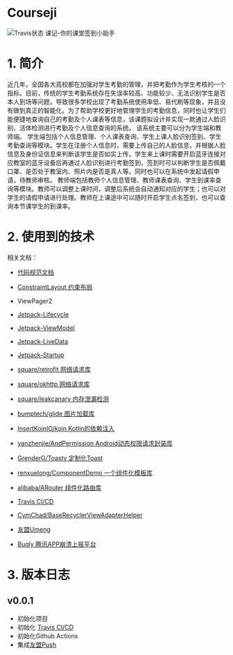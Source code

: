 # Courseji

![Travis状态](https://travis-ci.com/littlecorgi-twk/Courseji.svg?branch=master)
课记-你的课堂签到小助手

# 1. 简介

近几年，全国各大高校都在加强对学生考勤的管理，并把考勤作为学生考核的一个指标。目前，传统的学生考勤系统存在失误率较高、功能较少、无法识别学生是否本人到场等问题，导致很多学校出现了考勤系统使用率低、易代刷等现象，并且没有做到真正的智能化。为了帮助学校更好地管理学生的考勤信息，同时也让学生们能便捷地查询自己的考勤及个人课表等信息，该课题拟设计并实现一款通过人脸识别、活体检测进行考勤及个人信息查询的系统。
该系统主要可以分为学生端和教师端。
学生端包括个人信息管理、个人课表查询、学生上课人脸识别签到、学生考勤查询等模块。学生在注册个人信息时，需要上传自己的人脸信息，并根据人脸信息及身份证信息来判断该学生是否如实上传。学生来上课时需要开启蓝牙连接对应教室的蓝牙设备后再通过人脸识别进行考勤签到，签到时可以判断学生是否佩戴口罩、是否处于教室内、照片内是否是真人等。同时也可以在系统中发起请假申请，待教师审核。
教师端包括教师个人信息管理、教师课表查询、学生到课率查询等模块。教师可以调整上课时间，调整后系统会自动通知对应的学生；也可以对学生的请假申请进行处理。教师在上课途中可以随时开启学生点名签到，也可以查询本节课学生的到课率。

# 2. 使用到的技术

相关文档：
- [代码规范文档](/代码规范文档.md)

- [ConstraintLayout 约束布局](https://developer.android.com/training/constraint-layout?hl=zh-cn)
- ViewPager2
- [Jetpack-Lifecycle](https://developer.android.com/topic/libraries/architecture/lifecycle?hl=zh-cn)
- [Jetpack-ViewModel](https://developer.android.com/topic/libraries/architecture/viewmodel)
- [Jetpack-LiveData](https://developer.android.google.cn/topic/libraries/architecture/livedata)
- [Jetpack-Startup](https://developer.android.com/topic/libraries/app-startup)
- [square/retrofit 网络请求库](https://github.com/square/retrofit)
- [square/okhttp 网络请求库](https://github.com/square/okhttp)
- [square/leakcanary 内存泄漏检测](https://github.com/square/leakcanary)
- [bumptech/glide 图片加载库](https://github.com/bumptech/glide)
- [InsertKoinIO/koin Kotlin的依赖注入](https://github.com/InsertKoinIO/koin)
- [yanzhenjie/AndPermission Android动态权限请求封装库](https://github.com/yanzhenjie/AndPermission)
- [GrenderG/Toasty 定制化Toast](https://github.com/GrenderG/Toasty)
- [renxuelong/ComponentDemo 一个组件化模板库](https://github.com/renxuelong/ComponentDemo)
- [alibaba/ARouter 组件化路由库](https://github.com/alibaba/ARouter)
- [Travis CI/CD](https://travis-ci.org/)
- [CymChad/BaseRecyclerViewAdapterHelper](https://github.com/CymChad/BaseRecyclerViewAdapterHelper)
- [友盟Umeng](https://www.umeng.com/)
- [Bugly 腾讯APP崩溃上报平台](https://bugly.qq.com/v2/index)

# 3. 版本日志

## v0.0.1
- 初始化项目
- 初始化 [Travis CI/CD](https://travis-ci.org/)
- 初始化Github Actions
- 集成[友盟Push](https://developer.umeng.com/docs/67966/detail/153908#h2-2-push-sdk4)